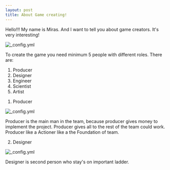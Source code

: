 ```yaml
---
layout: post
title: About Game creating!
---
```


Hello!!! My name is Miras. And I want to tell you about game creators. It's very interesting!


![_config.yml](https://www.game-guru.com/images/TheGameCreators-Logo.png)

  To create the game you need minimum 5 people with different roles. There are:
  
  1)  Producer
  2)  Designer
  3)  Engineer
  4)  Scientist
  5)  Artist



   1. Producer
    
![_config.yml](http://4.bp.blogspot.com/_7ftsdH0bFkc/TPhy6ndSvvI/AAAAAAAAAWE/6XJysyKYxRA/s1600/Bathing_in_money1.jpg)

Producer is the main man in the team, because producer gives money to implement the project.
Producer gives all to the rest of the team could work. Producer like a Actioner like a the Foundation of team.



   2. Designer
  
![_config.yml](https://www.google.kz/url?sa=i&rct=j&q=&esrc=s&source=images&cd=&ved=0ahUKEwjZuaa6jL3NAhULWSwKHamzCj8QjBwIBA&url=http%3A%2F%2Fabbeygames.com%2Fwp-content%2Fuploads%2F2012%2F02%2Fgame-designer.png&bvm=bv.125221236,d.bGg&psig=AFQjCNHu-LQ3iaAKXFM3mOz3bSzn14fP3A&ust=1466735017404306)


Designer is second person who stay's on important ladder. 
